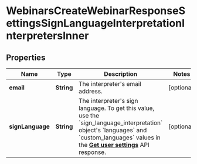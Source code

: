 

# WebinarsCreateWebinarResponseSettingsSignLanguageInterpretationInterpretersInner


## Properties

| Name | Type | Description | Notes |
|------------ | ------------- | ------------- | -------------|
|**email** | **String** | The interpreter&#39;s email address. |  [optional] |
|**signLanguage** | **String** | The interpreter&#39;s sign language.    To get this value, use the &#x60;sign_language_interpretation&#x60; object&#39;s &#x60;languages&#x60; and &#x60;custom_languages&#x60; values in the [**Get user settings**](https://developers.zoom.us/docs/api/rest/reference/zoom-api/methods#operation/userSettings) API response. |  [optional] |



